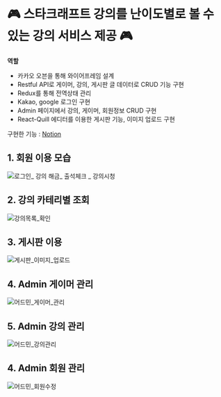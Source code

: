 # 🎮 스타크래프트 강의를 난이도별로 볼 수 있는 강의 서비스 제공 🎮

<b>역할</b>
- 카카오 오븐을 통해 와이어프레임 설계
- Restful API로 게이머, 강의, 게시판 글 데이터로 CRUD 기능 구현 
- Redux를 통해 전역상태 관리 
- Kakao, google 로그인 구현
- Admin 페이지에서 강의, 게이머, 회원정보 CRUD 구현
- React-Quill 에디터를 이용한 게시판 기능, 이미지 업로드 구현

구현한 기능 : 
[Notion](https://www.notion.so/dokuny/Stardy-1a5d71be1ff149c8b8495a148c1bca3c)
## 1. 회원 이용 모습
![로그인_ 강의 해금_ 출석체크 _ 강의시청](https://user-images.githubusercontent.com/110148272/195048194-88219b9a-f8a1-4cc5-a470-e91dce6ac21f.gif)

## 2. 강의 카테리별 조회
![강의목록_확인](https://user-images.githubusercontent.com/110148272/195048553-ee52102e-d116-4782-bcfc-ea7490842eb4.gif)

## 3. 게시판 이용
![게시판_이미지_업로드](https://user-images.githubusercontent.com/110148272/195049062-7063d7ac-76b1-45be-b398-73ca1969d882.gif)

## 4. Admin 게이머 관리
![어드민_게이머_관리](https://user-images.githubusercontent.com/110148272/195049391-f62bff11-c87d-4711-8edb-32f46045d168.gif)

## 5. Admin 강의 관리
![어드민_강의관리](https://user-images.githubusercontent.com/110148272/195049567-c952ff1c-6033-47e8-baf6-46525dbd2414.gif)

## 4. Admin 회원 관리
![어드민_회원수정](https://user-images.githubusercontent.com/110148272/195049857-17f5d63c-183b-436d-8ae4-d3b7fa7e1606.gif)
